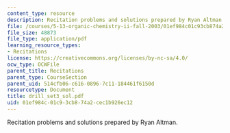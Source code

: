 ```yaml
---
content_type: resource
description: Recitation problems and solutions prepared by Ryan Altman.
file: /courses/5-13-organic-chemistry-ii-fall-2003/01ef984c01c93cb874a2cec1b926ec12_drill_set3_sol.pdf
file_size: 48873
file_type: application/pdf
learning_resource_types:
- Recitations
license: https://creativecommons.org/licenses/by-nc-sa/4.0/
ocw_type: OCWFile
parent_title: Recitations
parent_type: CourseSection
parent_uid: 514cfb06-c616-0896-7c11-184461f6150d
resourcetype: Document
title: drill_set3_sol.pdf
uid: 01ef984c-01c9-3cb8-74a2-cec1b926ec12
---
```

Recitation problems and solutions prepared by Ryan Altman.